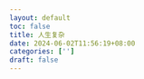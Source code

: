 ```yaml
---
layout: default
toc: false
title: 人生复杂
date: 2024-06-02T11:56:19+08:00
categories: [''] 
draft: false
---
```


